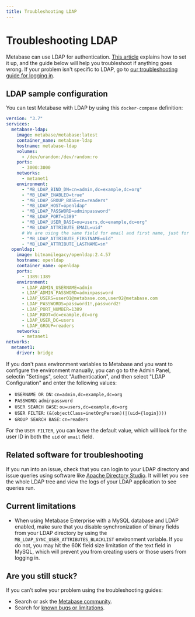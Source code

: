 ```yaml
---
title: Troubleshooting LDAP
---
```


# Troubleshooting LDAP

Metabase can use LDAP for authentication. [This article](../people-and-groups/ldap.md) explains how to set it up, and the guide below will help you troubleshoot if anything goes wrong. If your problem isn't specific to LDAP, go to [our troubleshooting guide for logging in](./cant-log-in.md).

## LDAP sample configuration

You can test Metabase with LDAP by using this `docker-compose` definition:

```yml
version: "3.7"
services:
  metabase-ldap:
    image: metabase/metabase:latest
    container_name: metabase-ldap
    hostname: metabase-ldap
    volumes:
      - /dev/urandom:/dev/random:ro
    ports:
      - 3000:3000
    networks:
      - metanet1
    environment:
      - "MB_LDAP_BIND_DN=cn=admin,dc=example,dc=org"
      - "MB_LDAP_ENABLED=true"
      - "MB_LDAP_GROUP_BASE=cn=readers"
      - "MB_LDAP_HOST=openldap"
      - "MB_LDAP_PASSWORD=adminpassword"
      - "MB_LDAP_PORT=1389"
      - "MB_LDAP_USER_BASE=ou=users,dc=example,dc=org"
      - "MB_LDAP_ATTRIBUTE_EMAIL=uid"
      # We are using the same field for email and first name, just for this example to work without modifications to the LDAP objects
      - "MB_LDAP_ATTRIBUTE_FIRSTNAME=uid"
      - "MB_LDAP_ATTRIBUTE_LASTNAME=sn"
  openldap:
    image: bitnamilegacy/openldap:2.4.57
    hostname: openldap
    container_name: openldap
    ports:
      - 1389:1389
    environment:
      - LDAP_ADMIN_USERNAME=admin
      - LDAP_ADMIN_PASSWORD=adminpassword
      - LDAP_USERS=user01@metabase.com,user02@metabase.com
      - LDAP_PASSWORDS=password1!,password2!
      - LDAP_PORT_NUMBER=1389
      - LDAP_ROOT=dc=example,dc=org
      - LDAP_USER_DC=users
      - LDAP_GROUP=readers
    networks:
      - metanet1
networks:
  metanet1:
    driver: bridge
```

If you don't pass environment variables to Metabase and you want to configure the environment manually, you can go to the Admin Panel, selectin "Settings", select "Authentication", and then select "LDAP Configuration" and enter the following values:

- `USERNAME OR DN`: `cn=admin,dc=example,dc=org`
- `PASSWORD`: `adminpassword`
- `USER SEARCH BASE`: `ou=users,dc=example,dc=org`
- `USER FILTER`: `(&(objectClass=inetOrgPerson)(|(uid={login})))`
- `GROUP SEARCH BASE`: `cn=readers`

For the `USER FILTER`, you can leave the default value, which will look for the user ID in both the `uid` or `email` field.

## Related software for troubleshooting

If you run into an issue, check that you can login to your LDAP directory and issue queries using software like [Apache Directory Studio][apache-directory-studio]. It will let you see the whole LDAP tree and view the logs of your LDAP application to see queries run.

<h2 id="current-limitations">Current limitations</h2>

- When using Metabase Enterprise with a MySQL database and LDAP enabled, make sure that you disable synchronization of binary fields from your LDAP directory by using the `MB_LDAP_SYNC_USER_ATTRIBUTES_BLACKLIST` environment variable. If you do not, you may hit the 60K field size limitation of the text field in MySQL, which will prevent you from creating users or those users from logging in.

[apache-directory-studio]: https://directory.apache.org/studio/

## Are you still stuck?

If you can’t solve your problem using the troubleshooting guides:

- Search or ask the [Metabase community](https://discourse.metabase.com/).
- Search for [known bugs or limitations](./known-issues.md).
